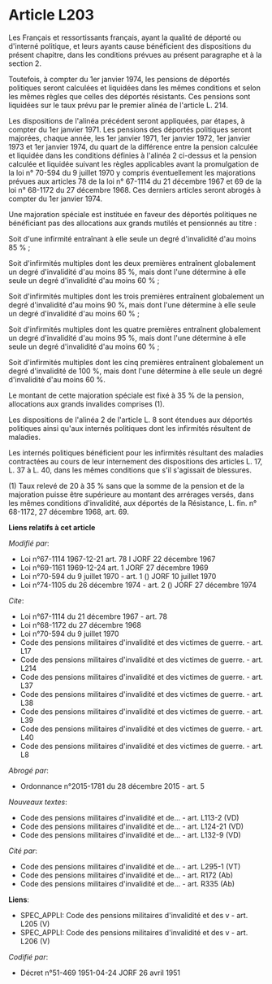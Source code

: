 # Article L203

Les Français et ressortissants français, ayant la qualité de déporté ou d'interné politique, et leurs ayants cause
bénéficient des dispositions du présent chapitre, dans les conditions prévues au présent paragraphe et à la section 2.

Toutefois, à compter du 1er janvier 1974, les pensions de déportés politiques seront calculées et liquidées dans les mêmes
conditions et selon les mêmes règles que celles des déportés résistants. Ces pensions sont liquidées sur le taux prévu par le
premier alinéa de l'article L. 214.

Les dispositions de l'alinéa précédent seront appliquées, par étapes, à compter du 1er janvier 1971. Les pensions des
déportés politiques seront majorées, chaque année, les 1er janvier 1971, 1er janvier 1972, 1er janvier 1973 et 1er janvier
1974, du quart de la différence entre la pension calculée et liquidée dans les conditions définies à l'alinéa 2 ci-dessus et
la pension calculée et liquidée suivant les règles applicables avant la promulgation de la loi n° 70-594 du 9 juillet 1970 y
compris éventuellement les majorations prévues aux articles 78 de la loi n° 67-1114 du 21 décembre 1967 et 69 de la loi n°
68-1172 du 27 décembre 1968. Ces derniers articles seront abrogés à compter du 1er janvier 1974.

Une majoration spéciale est instituée en faveur des déportés politiques ne bénéficiant pas des allocations aux grands mutilés
et pensionnés au titre :

Soit d'une infirmité entraînant à elle seule un degré d'invalidité d'au moins 85 % ;

Soit d'infirmités multiples dont les deux premières entraînent globalement un degré d'invalidité d'au moins 85 %, mais dont
l'une détermine à elle seule un degré d'invalidité d'au moins 60 % ;

Soit d'infirmités multiples dont les trois premières entraînent globalement un degré d'invalidité d'au moins 90 %, mais dont
l'une détermine à elle seule un degré d'invalidité d'au moins 60 % ;

Soit d'infirmités multiples dont les quatre premières entraînent globalement un degré d'invalidité d'au moins 95 %, mais dont
l'une détermine à elle seule un degré d'invalidité d'au moins 60 % ;

Soit d'infirmités multiples dont les cinq premières entraînent globalement un degré d'invalidité de 100 %, mais dont l'une
détermine à elle seule un degré d'invalidité d'au moins 60 %.

Le montant de cette majoration spéciale est fixé à 35 % de la pension, allocations aux grands invalides comprises (1).

Les dispositions de l'alinéa 2 de l'article L. 8 sont étendues aux déportés politiques ainsi qu'aux internés politiques dont
les infirmités résultent de maladies.

Les internés politiques bénéficient pour les infirmités résultant des maladies contractées au cours de leur internement des
dispositions des articles L. 17, L. 37 à L. 40, dans les mêmes conditions que s'il s'agissait de blessures.

(1) Taux relevé de 20 à 35 % sans que la somme de la pension et de la majoration puisse être supérieure au montant des
arrérages versés, dans les mêmes conditions d'invalidité, aux déportés de la Résistance, L. fin. n° 68-1172, 27 décembre
1968, art. 69.

**Liens relatifs à cet article**

_Modifié par_:

  - Loi n°67-1114 1967-12-21 art. 78 I JORF 22 décembre 1967
  - Loi n°69-1161 1969-12-24 art. 1 JORF 27 décembre 1969
  - Loi n°70-594 du 9 juillet 1970 - art. 1 () JORF 10 juillet 1970
  - Loi n°74-1105 du 26 décembre 1974 - art. 2 () JORF 27 décembre 1974

_Cite_:

  - Loi n°67-1114 du 21 décembre 1967 - art. 78
  - Loi n°68-1172 du 27 décembre 1968
  - Loi n°70-594 du 9 juillet 1970
  - Code des pensions militaires d'invalidité et des victimes de guerre. - art. L17
  - Code des pensions militaires d'invalidité et des victimes de guerre. - art. L214
  - Code des pensions militaires d'invalidité et des victimes de guerre. - art. L37
  - Code des pensions militaires d'invalidité et des victimes de guerre. - art. L38
  - Code des pensions militaires d'invalidité et des victimes de guerre. - art. L39
  - Code des pensions militaires d'invalidité et des victimes de guerre. - art. L40
  - Code des pensions militaires d'invalidité et des victimes de guerre. - art. L8

_Abrogé par_:

  - Ordonnance n°2015-1781 du 28 décembre 2015 - art. 5

_Nouveaux textes_:

  - Code des pensions militaires d'invalidité et de... - art. L113-2 (VD)
  - Code des pensions militaires d'invalidité et de... - art. L124-21 (VD)
  - Code des pensions militaires d'invalidité et de... - art. L132-9 (VD)

_Cité par_:

  - Code des pensions militaires d'invalidité et de... - art. L295-1 (VT)
  - Code des pensions militaires d'invalidité et de... - art. R172 (Ab)
  - Code des pensions militaires d'invalidité et de... - art. R335 (Ab)

**Liens**:

  - SPEC_APPLI: Code des pensions militaires d'invalidité et des v - art. L205 (V)
  - SPEC_APPLI: Code des pensions militaires d'invalidité et des v - art. L206 (V)

_Codifié par_:

  - Décret n°51-469 1951-04-24 JORF 26 avril 1951
